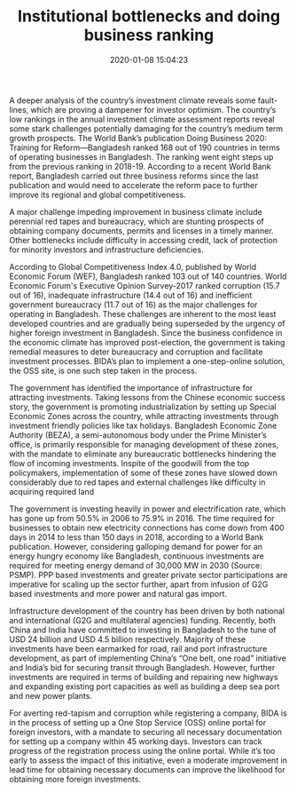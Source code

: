 ﻿---
title:  "Institutional bottlenecks and doing business ranking"
date:   2020-01-08 15:04:23
categories: [Business]
tags: [Business]
image: assets/img/12.jpg
---

A deeper analysis of the country’s investment
climate reveals some fault-lines, which are
proving a dampener for investor optimism. The
country’s low rankings in the annual investment
climate assessment reports reveal some stark
challenges potentially damaging for the country’s
medium term growth prospects.
The World Bank’s publication Doing Business
2020: Training for Reform—Bangladesh ranked
168 out of 190 countries in terms of operating
businesses in Bangladesh. The ranking went
eight steps up from the previous ranking in
2018-19. According to a recent World Bank
report, Bangladesh carried out three business
reforms since the last publication and would
need to accelerate the reform pace to further 
improve its regional and global competitiveness. 

A major challenge impeding improvement in
business climate include perennial red tapes and
bureaucracy, which are stunting prospects of
obtaining company documents, permits and
licenses in a timely manner. Other bottlenecks
include difficulty in accessing credit, lack of
protection for minority investors and 
infrastructure deficiencies. 

According to Global Competitiveness Index 4.0,
published by World Economic Forum (WEF),
Bangladesh ranked 103 out of 140 countries.
World Economic Forum's Executive Opinion
Survey-2017 ranked corruption (15.7 out of 16), 
inadequate infrastructure (14.4 out of 16) and
inefficient government bureaucracy (11.7 out of
16) as the major challenges for operating in
Bangladesh. These challenges are inherent to the
most least developed countries and are gradually
being superseded by the urgency of higher
foreign investment in Bangladesh. Since the 
business confidence in the economic climate has
improved post-election, the government is taking
remedial measures to deter bureaucracy and
corruption and facilitate investment processes.
BIDA’s plan to implement a one-step-online
solution, the OSS site, is one such step taken in the process.

The government has identified the importance of
infrastructure for attracting investments. Taking
lessons from the Chinese economic success
story, the government is promoting
industrialization by setting up Special Economic
Zones across the country, while attracting
investments through investment friendly policies
like tax holidays. Bangladesh Economic Zone
Authority (BEZA), a semi-autonomous body
under the Prime Minister’s office, is primarily 
responsible for managing development of these
zones, with the mandate to eliminate any
bureaucratic bottlenecks hindering the flow of
incoming investments. Inspite of the goodwill
from the top policymakers, implementation of
some of these zones have slowed down
considerably due to red tapes and external
challenges like difficulty in acquiring required land

The government is investing heavily in power
and electrification rate, which has gone up
from 50.5% in 2006 to 75.9% in 2016. The time
required for businesses to obtain new electricity
connections has come down from 400 days in
2014 to less than 150 days in 2018, according to
a World Bank publication. However, considering
galloping demand for power for an energy
hungry economy like Bangladesh, continuous 
investments are required for meeting energy
demand of 30,000 MW in 2030 (Source: PSMP).
PPP based investments and greater private
sector participations are imperative for scaling
up the sector further, apart from infusion of G2G
based investments and more power and natural 
gas import.

Infrastructure development of the country has
been driven by both national and international
(G2G and multilateral agencies) funding.
Recently, both China and India have committed
to investing in Bangladesh to the tune of USD 24
billion and USD 4.5 billion respectively. Majority
of these investments have been earmarked for
road, rail and port infrastructure development, as
part of implementing China’s “One belt, one
road” initiative and India’s bid for securing transit 
through Bangladesh. However, further
investments are required in terms of building and
repairing new highways and expanding existing
port capacities as well as building a deep sea
port and new power plants. 

For averting red-tapism and corruption while
registering a company, BIDA is in the process of
setting up a One Stop Service (OSS) online portal
for foreign investors, with a mandate to securing
all necessary documentation for setting up a
company within 45 working days. Investors can
track progress of the registration process using
the online portal. While it’s too early to assess
the impact of this initiative, even a moderate
improvement in lead time for obtaining
necessary documents can improve the likelihood
for obtaining more foreign investments. 